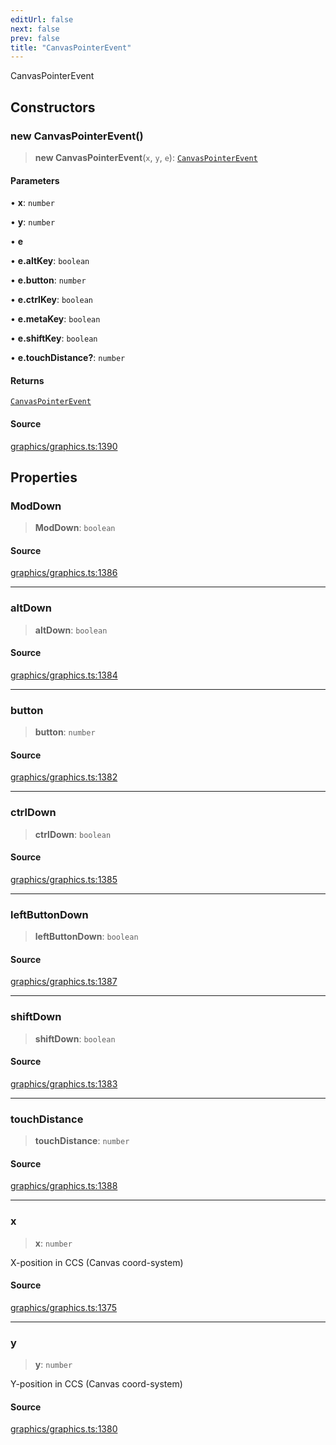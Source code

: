 ```yaml
---
editUrl: false
next: false
prev: false
title: "CanvasPointerEvent"
---
```


CanvasPointerEvent

## Constructors

### new CanvasPointerEvent()

> **new CanvasPointerEvent**(`x`, `y`, `e`): [`CanvasPointerEvent`](/api-core/classes/canvaspointerevent/)

#### Parameters

• **x**: `number`

• **y**: `number`

• **e**

• **e.altKey**: `boolean`

• **e.button**: `number`

• **e.ctrlKey**: `boolean`

• **e.metaKey**: `boolean`

• **e.shiftKey**: `boolean`

• **e.touchDistance?**: `number`

#### Returns

[`CanvasPointerEvent`](/api-core/classes/canvaspointerevent/)

#### Source

[graphics/graphics.ts:1390](https://github.com/dakhetov/dgmjs/blob/main/packages/core/src/graphics/graphics.ts#L1390)

## Properties

### ModDown

> **ModDown**: `boolean`

#### Source

[graphics/graphics.ts:1386](https://github.com/dakhetov/dgmjs/blob/main/packages/core/src/graphics/graphics.ts#L1386)

***

### altDown

> **altDown**: `boolean`

#### Source

[graphics/graphics.ts:1384](https://github.com/dakhetov/dgmjs/blob/main/packages/core/src/graphics/graphics.ts#L1384)

***

### button

> **button**: `number`

#### Source

[graphics/graphics.ts:1382](https://github.com/dakhetov/dgmjs/blob/main/packages/core/src/graphics/graphics.ts#L1382)

***

### ctrlDown

> **ctrlDown**: `boolean`

#### Source

[graphics/graphics.ts:1385](https://github.com/dakhetov/dgmjs/blob/main/packages/core/src/graphics/graphics.ts#L1385)

***

### leftButtonDown

> **leftButtonDown**: `boolean`

#### Source

[graphics/graphics.ts:1387](https://github.com/dakhetov/dgmjs/blob/main/packages/core/src/graphics/graphics.ts#L1387)

***

### shiftDown

> **shiftDown**: `boolean`

#### Source

[graphics/graphics.ts:1383](https://github.com/dakhetov/dgmjs/blob/main/packages/core/src/graphics/graphics.ts#L1383)

***

### touchDistance

> **touchDistance**: `number`

#### Source

[graphics/graphics.ts:1388](https://github.com/dakhetov/dgmjs/blob/main/packages/core/src/graphics/graphics.ts#L1388)

***

### x

> **x**: `number`

X-position in CCS (Canvas coord-system)

#### Source

[graphics/graphics.ts:1375](https://github.com/dakhetov/dgmjs/blob/main/packages/core/src/graphics/graphics.ts#L1375)

***

### y

> **y**: `number`

Y-position in CCS (Canvas coord-system)

#### Source

[graphics/graphics.ts:1380](https://github.com/dakhetov/dgmjs/blob/main/packages/core/src/graphics/graphics.ts#L1380)
